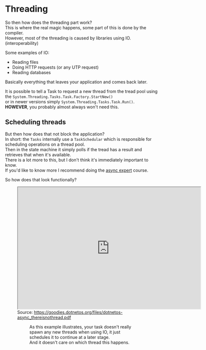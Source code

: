 # Threading

So then how does the threading part work?  
This is where the real magic happens, some part of this is done by the compiler.  
However, most of the threading is caused by libraries using IO. (interoperability)  

Some examples of IO:
- Reading files
- Doing HTTP requests (or any UTP request)
- Reading databases

Basically everything that leaves your application and comes back later.  

It is possible to tell a Task to request a new thread from the tread pool using the `System.Threading.Tasks.Task.Factory.StartNew()`   
or in newer versions simply `System.Threading.Tasks.Task.Run()`. **HOWEVER**, you probably almost always won't need this.
  
## Scheduling threads

But then how does that not block the application?  
In short: the `Tasks` internally use a `TaskSchedular` which is responsible for scheduling operations on a thread pool.  
Then in the state machine it simply polls if the tread has a result and retrieves that when it's available.  
There is a lot more to this, but I don't think it's immediately important to know.  
If you'd like to know more I recommend doing the [async expert](https://asyncexpert.com) course.  

So how does that look functionally?  

<figure>
    <iframe 
        src="https://docs.google.com/viewer?url=https://goodies.dotnetos.org/files/dotnetos-async_thereisnothread.pdf&embedded=true" 
        width="600", height="400"
    ></iframe>
    <figcaption>
        Source: <a href="https://goodies.dotnetos.org/files/dotnetos-async_thereisnothread.pdf">https://goodies.dotnetos.org/files/dotnetos-async_thereisnothread.pdf</a>
    <figcaption>
<figure>

As this example illustrates, your task doesn't really spawn any new threads when using IO, it just schedules it to continue at a later stage.  
And it doesn't care on which thread this happens.  